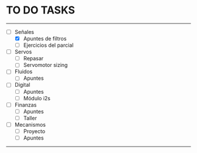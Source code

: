 # TO DO TASKS 


---

- [ ] Señales
	- [x] Apuntes de filtros
	- [ ] Ejercicios del parcial
- [ ] Servos
	- [ ] Repasar
	- [ ] Servomotor sizing
- [ ] Fluidos
	- [ ] Apuntes
- [ ] Digital
	- [ ] Apuntes
	- [ ] Módulo i2s
- [ ] Finanzas
	- [ ] Apuntes
	- [ ] Taller
- [ ] Mecanismos
	- [ ] Proyecto
	- [ ] Apuntes

---



